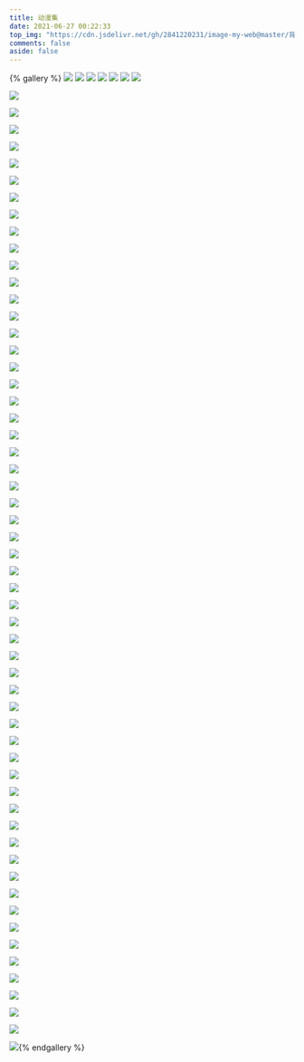 ```yaml
---
title: 动漫集
date: 2021-06-27 00:22:33
top_img: "https://cdn.jsdelivr.net/gh/2841220231/image-my-web@master/背景/wallhaven-y8edrd.png"
comments: false
aside: false
---
```


{% gallery %}
![](https://cdn.jsdelivr.net/gh/2841220231/image-my-web@master/相册-动漫/wallhaven-o3lj15.jpg)
![](https://cdn.jsdelivr.net/gh/2841220231/image-my-web@master/相册-动漫/wallhaven-pkjg1e.png)
![](https://cdn.jsdelivr.net/gh/2841220231/image-my-web@master/相册-动漫/wallhaven-z8ozyv.jpg)
![](https://cdn.jsdelivr.net/gh/2841220231/image-my-web@master/相册-动漫/wallhaven-6o5vwx.png)
![](https://cdn.jsdelivr.net/gh/2841220231/image-my-web@master/相册-动漫/wallhaven-pkj2op.jpg)
![](https://cdn.jsdelivr.net/gh/2841220231/image-my-web@master/相册-动漫/wallhaven-72rxxe.jpg)
![](https://cdn.jsdelivr.net/gh/2841220231/image-my-web@master/相册-动漫/wallhaven-z85pqw.jpg)

![](https://cdn.jsdelivr.net/gh/2841220231/image-my-web@master/相册-动漫/wallhaven-j3vwww.jpg)

![](https://cdn.jsdelivr.net/gh/2841220231/image-my-web@master/相册-动漫/wallhaven-1krd3w.jpg)

![](https://cdn.jsdelivr.net/gh/2841220231/image-my-web@master/相册-动漫/wallhaven-wqmo77.jpg)

![](https://cdn.jsdelivr.net/gh/2841220231/image-my-web@master/相册-动漫/wallhaven-e7wqqr.jpg)

![](https://cdn.jsdelivr.net/gh/2841220231/image-my-web@master/相册-动漫/wallhaven-8orljo.jpg)

![](https://cdn.jsdelivr.net/gh/2841220231/image-my-web@master/相册-动漫/wallhaven-3zrjzy.jpg)

![](https://cdn.jsdelivr.net/gh/2841220231/image-my-web@master/相册-动漫/wallhaven-j3v58w.jpg)

![](https://cdn.jsdelivr.net/gh/2841220231/image-my-web@master/相册-动漫/wallhaven-m925l8.jpg)

![](https://cdn.jsdelivr.net/gh/2841220231/image-my-web@master/相册-动漫/wallhaven-g72257.jpg)

![](https://cdn.jsdelivr.net/gh/2841220231/image-my-web@master/相册-动漫/wallhaven-1krgkg.png)

![](https://cdn.jsdelivr.net/gh/2841220231/image-my-web@master/相册-动漫/wallhaven-m92368.jpg)

![](https://cdn.jsdelivr.net/gh/2841220231/image-my-web@master/相册-动漫/wallhaven-72rxyy.jpg)

![](https://cdn.jsdelivr.net/gh/2841220231/image-my-web@master/相册-动漫/wallhaven-283g7m.jpg)

![](https://cdn.jsdelivr.net/gh/2841220231/image-my-web@master/相册-动漫/wallhaven-e7w6y8.jpg)

![](https://cdn.jsdelivr.net/gh/2841220231/image-my-web@master/相册-动漫/wallhaven-3zrj19.jpg)

![](https://cdn.jsdelivr.net/gh/2841220231/image-my-web@master/相册-动漫/wallhaven-o32qdm.jpg)

![](https://cdn.jsdelivr.net/gh/2841220231/image-my-web@master/相册-动漫/wallhaven-57ro31.jpg)

![](https://cdn.jsdelivr.net/gh/2841220231/image-my-web@master/相册-动漫/wallhaven-x8pzml.jpg)

![](https://cdn.jsdelivr.net/gh/2841220231/image-my-web@master/相册-动漫/wallhaven-v95yp8.png)

![](https://cdn.jsdelivr.net/gh/2841220231/image-my-web@master/相册-动漫/wallhaven-wqm3qr.jpg)

![](https://cdn.jsdelivr.net/gh/2841220231/image-my-web@master/相册-动漫/wallhaven-8orm11.jpg)

![](https://cdn.jsdelivr.net/gh/2841220231/image-my-web@master/相册-动漫/wallhaven-e7wlok.jpg)

![](https://cdn.jsdelivr.net/gh/2841220231/image-my-web@master/相册-动漫/wallhaven-k72l9d.jpg)

![](https://cdn.jsdelivr.net/gh/2841220231/image-my-web@master/相册-动漫/wallhaven-x8j8ol.jpg)

![](https://cdn.jsdelivr.net/gh/2841220231/image-my-web@master/相册-动漫/wallhaven-x87v53.jpg)

![](https://cdn.jsdelivr.net/gh/2841220231/image-my-web@master/相册-动漫/wallhaven-x8j3kd.jpg)

![](https://cdn.jsdelivr.net/gh/2841220231/image-my-web@master/相册-动漫/wallhaven-pkjoq9.jpg)

![](https://cdn.jsdelivr.net/gh/2841220231/image-my-web@master/相册-动漫/wallhaven-rdogkw.jpg)

![](https://cdn.jsdelivr.net/gh/2841220231/image-my-web@master/相册-动漫/wallhaven-289z6y.jpg)

![](https://cdn.jsdelivr.net/gh/2841220231/image-my-web@master/相册-动漫/wallhaven-j3kely.png)

![](https://cdn.jsdelivr.net/gh/2841220231/image-my-web@master/相册-动漫/wallhaven-57r227.jpg)

![](https://cdn.jsdelivr.net/gh/2841220231/image-my-web@master/相册-动漫/wallhaven-8orpgk.png)

![](https://cdn.jsdelivr.net/gh/2841220231/image-my-web@master/相册-动漫/wallhaven-rdjqvw.jpg)

![](https://cdn.jsdelivr.net/gh/2841220231/image-my-web@master/相册-动漫/wallhaven-1kr1z1.jpg)

![](https://cdn.jsdelivr.net/gh/2841220231/image-my-web@master/相册-动漫/wallhaven-57rye9.jpg)

![](https://cdn.jsdelivr.net/gh/2841220231/image-my-web@master/相册-动漫/wallhaven-x8pykd.jpg)

![](https://cdn.jsdelivr.net/gh/2841220231/image-my-web@master/相册-动漫/wallhaven-o32wwl.jpg)

![](https://cdn.jsdelivr.net/gh/2841220231/image-my-web@master/相册-动漫/wallhaven-m92p2k.jpg)

![](https://cdn.jsdelivr.net/gh/2841220231/image-my-web@master/相册-动漫/wallhaven-6ow3yq.jpg)

![](https://cdn.jsdelivr.net/gh/2841220231/image-my-web@master/相册-动漫/wallhaven-l32yj2.jpg)

![](https://cdn.jsdelivr.net/gh/2841220231/image-my-web@master/相册-动漫/wallhaven-57r823.jpg)

![](https://cdn.jsdelivr.net/gh/2841220231/image-my-web@master/相册-动漫/wallhaven-o32ogm.png)

![](https://cdn.jsdelivr.net/gh/2841220231/image-my-web@master/相册-动漫/wallhaven-k72x2m.png)

![](https://cdn.jsdelivr.net/gh/2841220231/image-my-web@master/相册-动漫/wallhaven-z852po.png)

![](https://cdn.jsdelivr.net/gh/2841220231/image-my-web@master/相册-动漫/wallhaven-wqmmmp.jpg)

![](https://cdn.jsdelivr.net/gh/2841220231/image-my-web@master/相册-动漫/wallhaven-8ordoj.jpg)

![](https://cdn.jsdelivr.net/gh/2841220231/image-my-web@master/相册-动漫/wallhaven-dpwz2j.jpg)

![](https://cdn.jsdelivr.net/gh/2841220231/image-my-web@master/相册-动漫/wallhaven-z857xg.png)

![](https://cdn.jsdelivr.net/gh/2841220231/image-my-web@master/相册-动漫/wallhaven-k725w7.png)

![](https://cdn.jsdelivr.net/gh/2841220231/image-my-web@master/相册-动漫/wallhaven-5752r3.png)

![](https://cdn.jsdelivr.net/gh/2841220231/image-my-web@master/相册-动漫/wallhaven-dpekdg.jpg)

![](https://cdn.jsdelivr.net/gh/2841220231/image-my-web@master/相册-动漫/wallhaven-m923e8.png)

![](https://cdn.jsdelivr.net/gh/2841220231/image-my-web@master/相册-动漫/wallhaven-g72wmd.jpg)

![](https://cdn.jsdelivr.net/gh/2841220231/image-my-web@master/相册-动漫/wallhaven-l32d8l.jpg)

![](https://cdn.jsdelivr.net/gh/2841220231/image-my-web@master/相册-动漫/wallhaven-72ry9v.png)

![](https://cdn.jsdelivr.net/gh/2841220231/image-my-web@master/相册-动漫/wallhaven-l3kj72.png)

![](https://cdn.jsdelivr.net/gh/2841220231/image-my-web@master/相册-动漫/wallhaven-y8vv1l.jpg){% endgallery %}

